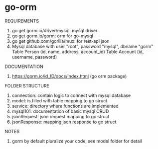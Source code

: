 # go-orm

REQUIREMENTS
1. go get gorm.io/driver/mysql: mysql driver
2. go get gorm.io/gorm: orm for go-mysql
3. go get github.com/gorilla/mux: for rest-api json
4. Mysql database with user "root", password "mysql", dbname "gorm"
    Table Person (id, name, address, account_id)
    Table Account (id, username, password)

DOCUMENTATION
1. https://gorm.io/id_ID/docs/index.html (go orm package)

FOLDER STRUCTURE
1. connection: contain logic to connect with mysql database
2. model: is filled with table mapping to go struct
3. service: directory where functions are implemented
4. mysql101: documentation of basic mysql CRUD
5. jsonRequest: json request mapping to go struct
6. jsonResponse: mapping json response to go struct

NOTES
1. gorm by default pluralize your code, see model folder for detail